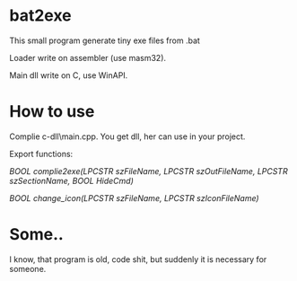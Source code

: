 # bat2exe
This small program generate tiny exe files from .bat

Loader write on assembler (use masm32).

Main dll write on C, use WinAPI.

# How to use
Complie c-dll\main.cpp. You get dll, her can use in your project.

Export functions:

*BOOL complie2exe(LPCSTR szFileName, LPCSTR szOutFileName, LPCSTR szSectionName, BOOL HideCmd)*

*BOOL change_icon(LPCSTR szFileName, LPCSTR szIconFileName)*

# Some..
I know, that program is old, code shit, but suddenly it is necessary for someone.
